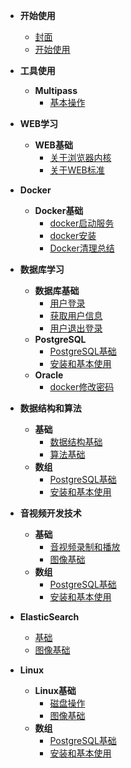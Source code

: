 <!-- docs/_sidebar.md -->

- **开始使用**

    - [封面](/)
    - [开始使用](guide.md)

- **工具使用**

    - **Multipass**
        - [基本操作](_8_Multipass/_8_1_Multipass_基本操作.md "基本操作")
    
- **WEB学习**

    - **WEB基础**
        - [关于浏览器内核](_1_web/_1_1_基础/_1_1_1_关于浏览器内核.md "关于浏览器内核")
        - [关于WEB标准](_1_web/_1_1_基础/_1_1_2_关于WEB标准.md "关于WEB标准")

- **Docker**

    - **Docker基础**
        - [docker启动服务](_4_docker/_4_1_docker基础/_4_1_0_docker启动服务.md "docker启动服务")
        - [docker安装](_4_docker/_4_1_docker基础/_4_1_0_docker安装.md "docker安装")  
        - [Docker清理总结](_4_docker/_4_1_docker基础/_4_1_2_Docker清理总结.md "Docker清理总结")

- **数据库学习**

    - **数据库基础**
        - [用户登录](dc2/_账号相关/登录.md "用户登录")
        - [获取用户信息](dc2/_账号相关/获取用户信息.md "获取用户信息")
        - [用户退出登录](dc2/_账号相关/退出登录.md "退出登录")
    - **PostgreSQL**
        - [PostgreSQL基础](_3_database/_3_3_postgresql/_3_3_1_PostgreSQL基础.md "PostgreSQL基础")
        - [安装和基本使用](_3_database/_3_3_postgresql/_3_3_2_安装和基本使用.md "安装和基本使用")
    - **Oracle**
      - [docker修改密码](_3_database/_3_4_oracle/1_docker修改密码.md "docker修改密码")

- **数据结构和算法**

    - **基础**
        - [数据结构基础](_6_数据结构和算法/_1_基础/数据结构基础.md "数据结构基础") 
        - [算法基础](_6_数据结构和算法/_1_基础/算法基础.md "算法基础")
    - **数组**
        - [PostgreSQL基础](_3_database/_3_3_postgresql/_3_3_1_PostgreSQL基础.md "PostgreSQL基础")
        - [安装和基本使用](_3_database/_3_3_postgresql/_3_3_2_安装和基本使用.md "安装和基本使用")

- **音视频开发技术**

    - **基础**
        - [音视频录制和播放](_7_音视频开发技术/_7_1_音视频基础/_7_1_1_音视频录制和播放.md "音视频录制和播放")
        - [图像基础](_7_音视频开发技术/_7_1_音视频基础/_7_1_2_图像基础.md "图像基础")
    - **数组**
        - [PostgreSQL基础](_3_database/_3_3_postgresql/_3_3_1_PostgreSQL基础.md "PostgreSQL基础")
        - [安装和基本使用](_3_database/_3_3_postgresql/_3_3_2_安装和基本使用.md "安装和基本使用")

- **ElasticSearch**
  - [基础](_9_ElasticSearch/_9_1_ES基础.md "ES基础")
  - [图像基础](_7_音视频开发技术/_7_1_音视频基础/_7_1_2_图像基础.md "图像基础")

- **Linux**

    - **Linux基础**
        - [磁盘操作](_10_Linux/_10_1_Linux基础/_10_1_1_磁盘操作.md "磁盘操作")
        - [图像基础](_7_音视频开发技术/_7_1_音视频基础/_7_1_2_图像基础.md "图像基础")
    - **数组**
        - [PostgreSQL基础](_3_database/_3_3_postgresql/_3_3_1_PostgreSQL基础.md "PostgreSQL基础")
        - [安装和基本使用](_3_database/_3_3_postgresql/_3_3_2_安装和基本使用.md "安装和基本使用")
